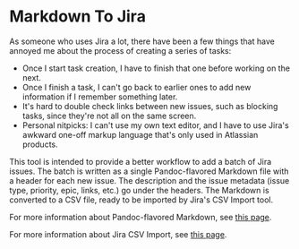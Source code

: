 Markdown To Jira
================

As someone who uses Jira a lot, there have been a few things that have annoyed
me about the process of creating a series of tasks:

* Once I start task creation, I have to finish that one before working on the
  next.
* Once I finish a task, I can't go back to earlier ones to add new information
  if I remember something later.
* It's hard to double check links between new issues, such as blocking tasks,
  since they're not all on the same screen.
* Personal nitpicks: I can't use my own text editor, and I have to use Jira's
  awkward one-off markup language that's only used in Atlassian products.

This tool is intended to provide a better workflow to add a batch of Jira
issues. The batch is written as a single Pandoc-flavored Markdown file with a
header for each new issue. The description and the issue metadata (issue type,
priority, epic, links, etc.) go under the headers. The Markdown is converted to
a CSV file, ready to be imported by Jira's CSV Import tool.

For more information about Pandoc-flavored Markdown, see [this
page][pandoc-markdown].

For more information about Jira CSV Import, see [this page][jira-csv-import].

[pandoc-markdown]: https://pandoc.org/MANUAL.html#pandocs-markdown (Pandoc Markdown)

[jira-csv-import]: https://support.atlassian.com/jira-cloud-administration/docs/import-data-from-a-csv-file/ (Import data from a CSV file)
